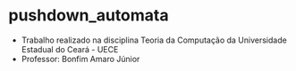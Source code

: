 # pushdown_automata

- Trabalho realizado na disciplina Teoria da Computação da Universidade Estadual do Ceará - UECE
- Professor: Bonfim Amaro Júnior
